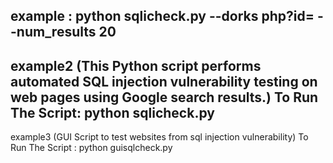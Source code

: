 example : python sqlicheck.py --dorks php?id= --num_results 20
-----------------------------------------------------------------
example2 (This Python script performs automated SQL injection vulnerability testing on web pages using Google search results.) To Run The Script: python sqlicheck.py 
-----------------------------------------------------------------
example3 (GUI Script to test websites from sql injection vulnerability) To Run The Script : python guisqlcheck.py
